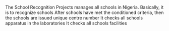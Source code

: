 The School Recognition Projects manages all schools in Nigeria. Basically, it is to recognize schools
After schools have met the conditioned criteria, then the schools are issued unique centre number
It checks all schools apparatus in the laboratories
It checks all schools facilities
